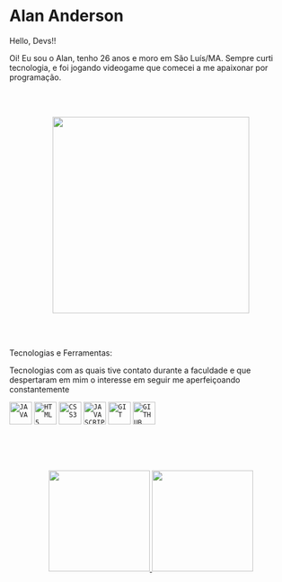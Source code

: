 </br>
</br>

<h1 align="left">Alan Anderson</h1>

Hello, Devs!!

Oi! Eu sou o Alan, tenho 26 anos e moro em São Luís/MA. Sempre curti tecnologia, e foi jogando videogame que comecei a me apaixonar por programação.

</br>
</br>

<p align="center">
  <img src="https://super.abril.com.br/wp-content/uploads/2016/09/super_imggato_digitando_0.gif" width="350">
</p>

</br>
</br>

Tecnologias e Ferramentas: 

Tecnologias com as quais tive contato durante a faculdade e que despertaram em mim o interesse em seguir me aperfeiçoando constantemente

<code><img width="40px" src="https://cdn.jsdelivr.net/gh/devicons/devicon/icons/java/java-original.svg" title = "JAVA"/></code>
<code><img width="40px" src="https://cdn.jsdelivr.net/gh/devicons/devicon/icons/html5/html5-original-wordmark.svg" title = "HTML5"/></code>
<code><img width="40px" src="https://cdn.jsdelivr.net/gh/devicons/devicon/icons/css3/css3-original-wordmark.svg" title = "CSS3"/></code>
<code><img width="40px" src="https://cdn.jsdelivr.net/gh/devicons/devicon/icons/javascript/javascript-original.svg" title = "JAVASCRIPT"/></code>
<code><img width="40px" src="https://cdn.jsdelivr.net/gh/devicons/devicon/icons/git/git-original.svg" title = "GIT"/></code>
<code><img width="40px" src="https://cdn.jsdelivr.net/gh/devicons/devicon/icons/github/github-original.svg" title = "GITHUB"/></code>

</br>
</br>
</br>

<p align="center">
  <a href="https://github.com/A-L-L-A-M">
    <img loading="lazy" height="180em" src="https://github-readme-stats.vercel.app/api?username=A-L-L-A-M&show_icons=true&theme=algolia&include_all_commits=true&count_private=true"/>
    <img loading="lazy" height="180em" src="https://github-readme-stats.vercel.app/api/top-langs/?username=A-L-L-A-M&layout=compact&langs_count=7&theme=algolia"/>
  </a>
</p>
